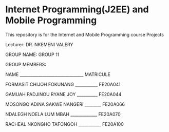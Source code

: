 # Internet Programming(J2EE) and Mobile Programming
This  repository is for the Internet and Mobile Programming course Projects

Lecturer: DR. NKEMENI VALERY

GROUP NAME: GROUP 11

GROUP MEMBERS:

NAME _______________________________ MATRICULE

FORMASIT CHIJOH FOKUNANG ___________ FE20A041

GAMUAH PADJINOU RYANE JOY __________ FE20A044

MOSONGO ADINA SAKWE NANGERI ________ FE20A066

NDALEGH NOELA LUM MBAH _____________ FE20A070

RACHEAL NKONGHO TAFONGOH ___________ FE20A100
